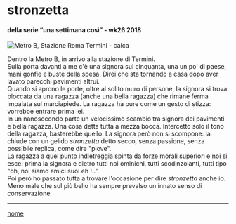 # stronzetta   

#### della serie “una settimana così” - wk26 2018  
![](https://drive.google.com/uc?id=1p2QMK8ySFH-waRqGwTLaeFKUqDR2a6TH "Metro B, Stazione Roma Termini - calca")  
<!-- /interarete038.png  --->  
  
Dentro la Metro B, in arrivo alla stazione di Termini.  
Sulla porta davanti a me c'è una signora sui cinquanta, una un po' di paese, mani gonfie e buste della spesa. Direi che sta tornando a casa dopo aver lavato parecchi pavimenti altrui.  
Quando si aprono le porte, oltre al solito muro di persone, la signora si trova bloccata da una ragazza (anche una bella ragazza) che rimane ferma impalata sul marciapiede. La ragazza ha pure come un gesto di stizza: vorrebbe entrare prima lei.  
In un nanosecondo parte un velocissimo scambio tra signora dei pavimenti e bella ragazza. Una cosa detta tutta a mezza bocca. Intercetto solo il  tono della ragazza, basterebbe quello. La signora però non si scompone: la chiude con un gelido *stronzetta* detto secco, senza passione, senza possibile replica, come dire "piove".  
La ragazza a quel punto indietreggia spinta da forze morali superiori e noi si esce: prima la signora e dietro tutti noi ominichi, tutti scodinzolanti, tutti tipo "oh, noi siamo amici suoi eh !..".  
Poi però ho passato tutta a trovare l'occasione per dire *stronzetta* anche io. Meno male che sul più bello ha sempre prevalso un innato senso di conservazione.     
  
---  
[home](/interarete.md) 

